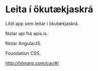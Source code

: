 # Leita í ökutækjaskrá

Lítið app sem leitar í ökutækjaskrá.

Notar api frá apis.is.

Notar AngularJS.

Foundation CSS.

http://hilmarp.com/car/#/